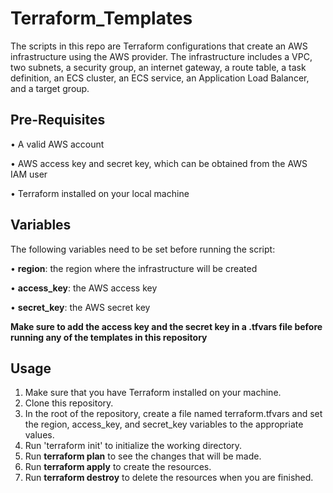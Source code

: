 # Terraform_Templates

The scripts in this repo are Terraform configurations that create an AWS infrastructure using the AWS provider. The infrastructure includes a VPC, two subnets, a security group, an internet gateway, a route table, a task definition, an ECS cluster, an ECS service, an Application Load Balancer, and a target group.

## Pre-Requisites

•	A valid AWS account

•	AWS access key and secret key, which can be obtained from the AWS IAM user

•	Terraform installed on your local machine

## Variables

The following variables need to be set before running the script:

•	__region__: the region where the infrastructure will be created

•	__access_key__: the AWS access key

•	__secret_key__: the AWS secret key

__Make sure to add the access key and the secret key in a .tfvars file before running any of the templates in this repository__


## Usage

1.	Make sure that you have Terraform installed on your machine.
2.	Clone this repository.
3.	In the root of the repository, create a file named terraform.tfvars and set the region, access_key, and secret_key variables to the appropriate values.
4.	Run 'terraform init' to initialize the working directory.
5.	Run **terraform plan** to see the changes that will be made.
6.	Run **terraform apply** to create the resources.
7.	Run **terraform destroy** to delete the resources when you are finished.

